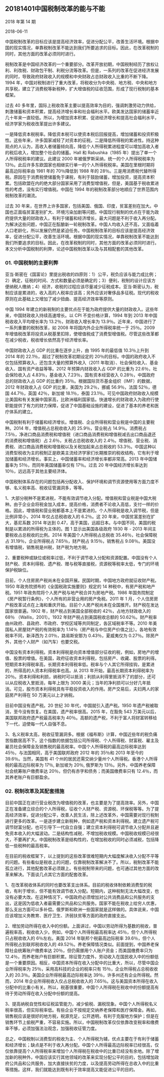 ## 20181401中国税制改革的能与不能

2018 年第 14 期

2018-06-11

中国税制改革的目标应该是提高经济效率，促进分配公平，改善生活环境。根据中国的现实情况，单靠税制改革不能达到我们所要追求的目标。因此，在改革税制的同时，其他方面的改革必须同时进行。

税制改革是中国经济改革的一个重要部分。改革开放初期，中国税制经历了放权让利、利改税、财政包干制、利税分流等改革。但是，一系列的改革在促进经济发展的同时，导致政府财政收入的规模和中央财政占总财政收入比重的不断下降。1994 年，中国对税制进行了重大改革，将税收分为中央税、地方税、中央和地方共享税，建立了消费税等新税种，扩大增值税的征收范围，形成了现行税制的基本框架。

过去 40 多年里，国际上税收改革主要以提高效率为目的，强调刺激劳动力供给，刺激储蓄和资本积累，提高经济增长率和社会福利水平。欧美发达国家的储蓄率近几十年来一直较低。所以，为增加资本积累、促进经济增长和提高社会福利水平，经济学家为税收改革提出许多建议。

一是降低资本税税率。降低资本税可以使资本税后回报提高，增加储蓄和投资积极性。这些年来，许多国家减轻了对资本的征税。二是降低所得税的累进性。持这种观点的人认为，高收入者储蓄倾向高，降低个人所得税累进程度可以增加高收入者的税后收入，增加整个社会的储蓄。Hall 和 Rabushka（1985 年）提出了单一个人所得税税率的建议。此建议 2000 年被俄罗斯采纳，统一的个人所得税税率为 13％。此后许多东欧国家也相继实行单一的个人所得税税率。美国在里根时期将最高边际税率由 1981 年的 70％降低到 1988 年的 28％。三是用消费税代替所得税。原因在于消费税使储蓄免于课税，有利于鼓励储蓄，增加投资，提高资本积累。包括欧盟在内的绝大部分国家采用了消费型增值税，但是，美国基于税收累进性的考虑，没有实行增值税。中国在 1994 年的税制改革部分地顺应了世界范围内税制改革的潮流。

过去 30 年来，在世界上许多国家，包括美国、俄国、印度，贫富差别在加大。中国也正面临贫富差别扩大、环境污染加剧等问题。中国现行税制的优点在于能为政府提供大量的财政收入，有利于储蓄和经济增长，最大问题是不利于收入再分配。为解决这些问题，中国正在酝酿新一轮税制改革。中国人均收入还不高，又面临着人口老龄化，所以发展仍然是紧迫任务。中国税制改革的目标应该是提高经济效率，促进分配公平，改善生活环境。根据中国的现实情况，单靠税制改革不能达到我们所要追求的目标。因此，在改革税制的同时，其他方面的改革必须同时进行。本文分析中国税制的利弊，论述中国税制改革以及与其相配套的其他改革。

### 01. 中国税制的主要利弊

亚当·斯密在《国富论》里提出税收的四原则：1）公平，税负应该与能力成比例；2）确定，征税的时间、方式和数量必须是确定的；3）便利，税制的设计应该方便纳税人缴纳；4）经济，收税的过程应该尽量减少征税成本。亚当·斯密认为，税制应该是累进的，收入高的人税率应该高；另外应该对奢侈品多征税。现代的税收原则在此基础上又增加了减少扭曲、提高经济效率等原则。

中国 1994 年建立的新税制的主要优点在于能为政府提供大量的财政收入。这些年来，中国财政收入持续高速增长。以 CPI 不变价格计算，1994 年到 2013 年中国税收收入平均增长率为 13.2％，财政收入增长率为 13.9％。近年来，中国进行了一系列重要的税制改革，如 2008 年将国内外企业所得税率统一于 25％。2009 年增值税改革将投资从税基里扣除，使增值税成了消费型增值税。尽管这些改革都在减少税收，税收增长依然高于经济增长率。

中国财政收入占 GDP 的比重在逐步上升，由 1995 年的最低值 10.3％上升到 2014 年的 22.1％，超过了税制改革初期设定的 20％的目标。中国的政府收入不仅包括预算收入，还包含大量的预算外收入（2011 年取消）、社会保险收入、基金收入、国有资产收益等等。2012 年预算内财政收入占 GDP 的比重为 22.6％，社会保险收入占 4.83％，基金收入 7.23％，国有资本经营收入 0.28％，中国政府总的财政收入占 GDP 的比重约 35％。根据国际货币基金组织（IMF）的数据，2012 年财政收入占 GDP 的比重，美国为 29.2％，挪威 56.9％，法国 52％，德国 44.7％，英国 42％，新加坡 18.1％，泰国 23.1％。可见中国政府财政收入规模比美国和有关发展中国家高，比欧洲福利国家低。快速增长的财政收入为政府行使职能提供了有力的财力保障，促进了中国基础设施的建设，促进了基本的养老和医疗体系的建立。

中国税制有利于储蓄和经济增长。增值税、企业所得税和营业税是中国的主要税种。2014 年，增值税占总税收收入的 25.9％，营业税占 14.9％。消费税占 7.5％，净进口商品消费税和增值税（进口商品消费税和增值税减去出口商品退还的消费税和增值税）占 2.6％，关税占总税收收入的 2.4％。增值税、营业税、消费税、进口商品消费税和增值税以及关税加起来占总税收的 53.3％。中国这种以消费型税收为主的税制正是欧美主流经济学家们长期推崇的税收结构，它有利于增加储蓄和经济增长。事实上，中国储蓄率和经济增长率都非常高。2013 年中国储蓄率为 51％，而同年美国储蓄率仅有 17％。过去 20 年中国经济增长率达到 10％，远远高于其他主要经济体。

中国税制体系存在的问题包括再分配收入、保护环境和调节资源使用等方面力度不够、名义税率高、税收征管漏洞多，等等。

1、大部分税种不是累进税，不能有效调节收入分配。增值税和营业税是中国大税种。由于企业会将税金加入成本，提高价格，消费者不论收入高低，支付一样的价格。因此，增值税和营业税都基本上不是累进的。个人所得税是收入调节税，但是比例非常小，2014 年仅占总税收收入的 6.2％。这 20 年来，中国贫富差别在扩大，基尼系数 2014 年达到 0.47，高于美国，远超日本。与中国不同，美国的税制是以累进的所得税为主体的。图 1 显示出美国各级政府 1930 年 - 2013 年间主要税收占总税收的比例。2014 年美国个人所得税占总税收 35.46％，社会保障税占 31.19％，企业所得税占 7.65％，财产税占 9.15％，销售税占 9.08％。美国没有增值税，销售税是州税，财产税为地方税。

2、重要税种或缺位或税率过低，不利于调节收入分配和资源配置。中国没有个人财产税、资本利得税、遗产税、赠与税等直接税，资源税等税率太低，专门的环境保护税缺位。

目前，个人住房房产税尚未在全国开展。民国时期，中国地方政府就征收财产税。1950 年政务院颁布的《全国税政实施要则》规定的 14 种税中，有房产税和地产税。1951 年政务院将个人房产税与地产税合并为房地产税。1986 年国务院制定《房产税暂行条例》，个人所有的非营业用的房产免税。2011 年 1 月，个人住房房产税改革试点在上海和重庆开始。目前个人房产税尚未在全国推开。财产税在发达国家很普遍。1902 年，财产税占到美国全部税收的 42％，占地方财政收入的 68％ （Wallis，2001）。1932 年财产税占到美国税收总额的 50.62％。财产税率由州政府、县政府、市政府、学校区域等共同制定，各区域税率不等。2010 年美国私人房屋财产税的有效税率为 1.14％（房产税与中位房产价值之比）。各地有效税率不同，新泽西为 2.01％，路易斯安那为 0.43％，夏威夷仅为 0.27％。除房产外，其他个人财产（如汽车）也要交税。

中国没有资本利得税。资本利得税是向资本增值部分征收的税，例如，房地产的增值、股票的增值。在美国，政府征收资本利得税，包括房产、收藏、股票的利得。短期资本利得税率高，长期资本利得税率低。税率与个人其它所得挂钩，是累进的，所得高的人资本利得税率也高。从 2013 年开始，最高长期资本利得税率为 20％。资本利得和利损，纳税时可以抵消；利损从利得里抵消不了的部分，还可以从应税收入里抵消，每年上限为 3000 美元；当年的净利损可以分好几年抵消。可见，股市资本利得税具有平稳投资收入的作用。房产交易后，夫妇两人的家庭房产利得在 50 万美元以上才纳税。

目前中国没有遗产税。20 世纪 30 年代，中国就引入遗产税。1950 年遗产税被取消，至今没有恢复。在美国，遗产税率很高。2015 年，在豁免 543 万美元以后，美国联邦政府遗产税最高税率为 40％。高额的遗产税，不利于富人将财富转移给下一代，迫使每一代人自强不息。

3、名义税率太高，税收征管漏洞多。根据《福布斯》计算，中国近些年的税负痛苦指数居高不下。这个指数的依据包括公司所得税、个人所得税、财富税、雇主及雇员社会保障金及销售税的最高税率。中国个人所得税的最高边际税率达到 45％，与法国相同，高于美国联邦政府 2012 年的 35％和 2013 年至今的 39.6％。当然，美国有 41 个州的居民还需交纳少量州个人所得税。香港个人所得税的最高边际税率为 17％, 新加坡为 20％, 俄罗斯为 13％。另外，中国养老保障社会统筹账户缴费率达 20％，但仍有赤字和债务；而美国缴费率只有 12.4％，而其养老账户有巨额盈余。

### 02. 税制改革及其配套措施

目前中国正在进行营业税改为增值税的改革，也主要是为了提高效率。另外，中国正在准备建立综合的个人所得税，征收个人财产税、资源税、环保税等等。为了提高经济效率，促进分配公平，改善人民生活，除上述改革外，中国需要对现行税制进行更多的改革。一是逐步建立新税种，例如遗产税和资本利得税。建立遗产税可调节财富分配，也可引导下一代自立自强；建立资本利得税可调节收入分配并且避免资本收入的大幅波动。二是结构性减税，不增加税收规模。中国税收规模已经很大，不要再扩大。中国税制改革是结构性的，在增加税收的同时必须减税，包括降低一些税种的最高税率。

在目前的税收框架下，以上提到的这些改革很难短期内大幅度解决收入分配不平等的问题。有些看似是税收上的问题，仅靠税制改革解决不了。所以，税制改革不能孤立进行，其他配套改革必须跟上。有些税制带来的问题，也可通过其他方面的改革来解决。下面谈几点其它方面的配套改革。

1、在改革税收体系的同时也要改革支出体系。目前的税收体制依赖消费型的税收，有利于增长，但不能有效调节收入分配。短期内，这种税制无法大幅改变，也没有必要大改。在这种情况下，中国政府必须增加对公共消费品和公共服务的支出，这是因为低收入者最需要公共品和公共服务。国家不能在税收上给穷人优惠，那么支出方面可以多补偿。俄罗斯和欧洲一些国家就是这样做的。具体说来，中国应该增加义务教育、医疗卫生、济弱扶贫等方面的政府直接支出。

2、增加劳动所得在收入中的份额。上面讲过，中国以劳动所得为基数的税收，普遍税率高，税收收入少。例如，中国个人所得税最高税率达 45％，但个人所得税只占税收收入的 6％左右。美国 2014 年联邦个税最高边际税率 39.6％，但个人所得税占到联邦税收收入的 49.52％。养老保障情况类似。前面提到，中国养老保障社会统筹账户缴费率达 20％，但仍需挪用个人账户资金；而美国缴费率只为 12.4％，而养老账户有巨额积累。除征管力度外，劳动收入在国民收入中的份额低是一个重要原因。相反，中国资本所得在收入分配中的比重大，所以，尽管中国企业所得税率为 25％，采用高科技的企业的税率只有 15％，企业所得税占总税收收入的 20.3％。美国企业所得税最高边际税率达 39％，许多州还有企业所得税。然而，2014 年企业所得税收入仅占总税收收入的 7.65％。这与美国资本所得在收入分配中的比重小有关。所以，税基很重要，中国个人所得税在税收中的份额提高有待于劳动所得在收入分配中份额的提高。

3、提高纳税自觉性和征税监管能力，减少偷税、漏税现象。中国个人所得税名义税率很高，但实际税率低。有些企业不按规定交纳养老保障和医疗保障金。再如，销售税应该是很好的地方税，税源充足，公开透明，有利于克服地方保护；但是在销售环节上偷税严重，不容易实施。所以，中国税制改革仅仅依靠改变税率和缴费率不够，必须加强法治观念，加强税收征管力度。

总之，中国税制以消费型的税收为主、个人所得税为辅，优点主要在于有利于储蓄和经济增长；缺点是不利于收入再分配。中国个人所得最高边际税率已经很高，仅仅依靠提高个人所得税率来增加个人所得税在税收中的比重已经没有余地。除了增加新的税种外，中国应该实行其他领域的改革来实现分配公平的目的，包括增加政府公共品和公共服务，加大直接扶贫的力度，以及提高劳动所得在总收入中的比重等措施。这样，我们就能达到既有利于效率提高又能促进公平的目的。